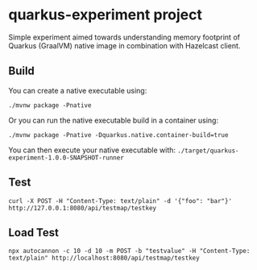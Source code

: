 # quarkus-experiment project

Simple experiment aimed towards understanding memory footprint of Quarkus (GraalVM) native image in combination with Hazelcast client.

## Build

You can create a native executable using: 
```shell script
./mvnw package -Pnative
```

Or you can run the native executable build in a container using: 
```shell script
./mvnw package -Pnative -Dquarkus.native.container-build=true
```

You can then execute your native executable with: `./target/quarkus-experiment-1.0.0-SNAPSHOT-runner`

## Test

```shell script
curl -X POST -H "Content-Type: text/plain" -d '{"foo": "bar"}' http://127.0.0.1:8080/api/testmap/testkey
```

## Load Test

```shell script
npx autocannon -c 10 -d 10 -m POST -b "testvalue" -H "Content-Type: text/plain" http://localhost:8080/api/testmap/testkey
```

